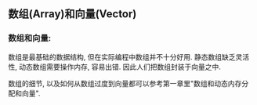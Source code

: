 ## 数组\(Array\)和向量\(Vector\)

### 数组和向量:

数组是最基础的数据结构, 但在实际编程中数组并不十分好用. 静态数组缺乏灵活性, 动态数组需要操作内存, 容易出错. 因此人们把数组封装于向量之中.

数组的细节, 以及如何从数组过度到向量都可以参考第一章里"数组和动态内存分配和向量". 

